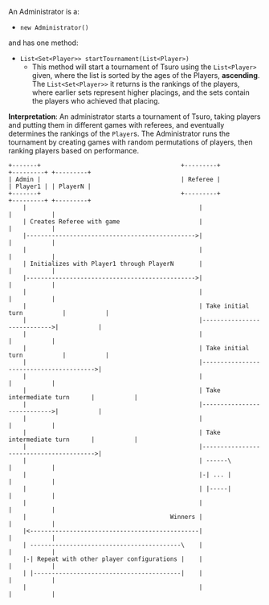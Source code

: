 
An Administrator is a:
  - `new Administrator()`

  and has one method:

  - `List<Set<Player>> startTournament(List<Player>)`
    - This method will start a tournament of Tsuro using the `List<Player>` given, where the list is sorted by the ages of the Players, **ascending**. The `List<Set<Player>>` it returns is the rankings of the players, where earlier sets represent higher placings, and the sets contain the players who achieved that placing.

**Interpretation**: An administrator starts a tournament of Tsuro, taking players and putting them in different games with referees, and eventually determines the rankings of the `Player`s. The Administrator runs the tournament by creating games with random permutations of players, then ranking players based on performance.

```
+-------+                                       +---------+                   +---------+ +---------+
| Admin |                                       | Referee |                   | Player1 | | PlayerN |
+-------+                                       +---------+                   +---------+ +---------+
    |                                                |                             |           |
    | Creates Referee with game                      |                             |           |
    |----------------------------------------------->|                             |           |
    |                                                |                             |           |
    | Initializes with Player1 through PlayerN       |                             |           |
    |----------------------------------------------->|                             |           |
    |                                                |                             |           |
    |                                                | Take initial turn           |           |
    |                                                |---------------------------->|           |
    |                                                |                             |           |
    |                                                | Take initial turn           |           |
    |                                                |---------------------------------------->|
    |                                                |                             |           |
    |                                                | Take intermediate turn      |           |
    |                                                |---------------------------->|           |
    |                                                |                             |           |
    |                                                | Take intermediate turn      |           |
    |                                                |---------------------------------------->|
    |                                                | ------\                     |           |
    |                                                |-| ... |                     |           |
    |                                                | |-----|                     |           |
    |                                                |                             |           |
    |                                        Winners |                             |           |
    |<-----------------------------------------------|                             |           |
    | ------------------------------------------\    |                             |           |
    |-| Repeat with other player configurations |    |                             |           |
    | |-----------------------------------------|    |                             |           |
    |                                                |                             |           |
    
```

<!---
object Admin Referee Player1 PlayerN
Admin->Referee: Creates Referee with game 
Admin->Referee: Initializes with Player1 through PlayerN
Referee->Player1: Take initial turn
Referee->PlayerN: Take initial turn
Referee->Player1: Take intermediate turn
Referee->PlayerN: Take intermediate turn
note right of Referee: ...
Referee->Admin: Winners

note right of Admin: Repeat with other player configurations --->